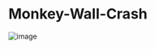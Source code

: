 # Monkey-Wall-Crash
![image](https://github.com/ishitakohli/Monkey-Wall-Crash/blob/master/Monkey-Wall-Collision.png})
